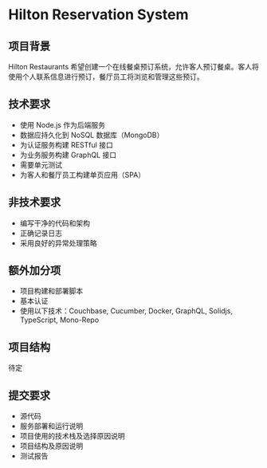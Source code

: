 # Hilton Reservation System

## 项目背景
Hilton Restaurants 希望创建一个在线餐桌预订系统，允许客人预订餐桌。客人将使用个人联系信息进行预订，餐厅员工将浏览和管理这些预订。

## 技术要求
- 使用 Node.js 作为后端服务
- 数据应持久化到 NoSQL 数据库（MongoDB）
- 为认证服务构建 RESTful 接口
- 为业务服务构建 GraphQL 接口
- 需要单元测试
- 为客人和餐厅员工构建单页应用（SPA）

## 非技术要求
- 编写干净的代码和架构
- 正确记录日志
- 采用良好的异常处理策略

## 额外加分项
- 项目构建和部署脚本
- 基本认证
- 使用以下技术：Couchbase, Cucumber, Docker, GraphQL, Solidjs, TypeScript, Mono-Repo

## 项目结构
待定

## 提交要求
- 源代码
- 服务部署和运行说明
- 项目使用的技术栈及选择原因说明
- 项目结构及原因说明
- 测试报告